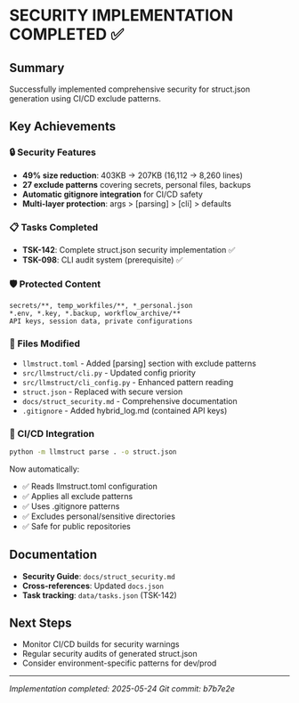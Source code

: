 # SECURITY IMPLEMENTATION COMPLETED ✅

## Summary
Successfully implemented comprehensive security for struct.json generation using CI/CD exclude patterns.

## Key Achievements

### 🔒 Security Features
- **49% size reduction**: 403KB → 207KB (16,112 → 8,260 lines)
- **27 exclude patterns** covering secrets, personal files, backups
- **Automatic gitignore integration** for CI/CD safety
- **Multi-layer protection**: args > [parsing] > [cli] > defaults

### 📋 Tasks Completed
- **TSK-142**: Complete struct.json security implementation ✅
- **TSK-098**: CLI audit system (prerequisite) ✅

### 🛡️ Protected Content
```
secrets/**, temp_workfiles/**, *_personal.json
*.env, *.key, *.backup, workflow_archive/**
API keys, session data, private configurations
```

### 📁 Files Modified
- `llmstruct.toml` - Added [parsing] section with exclude patterns
- `src/llmstruct/cli.py` - Updated config priority
- `src/llmstruct/cli_config.py` - Enhanced pattern reading
- `struct.json` - Replaced with secure version
- `docs/struct_security.md` - Comprehensive documentation
- `.gitignore` - Added hybrid_log.md (contained API keys)

### 🔄 CI/CD Integration
```bash
python -m llmstruct parse . -o struct.json
```
Now automatically:
- ✅ Reads llmstruct.toml configuration
- ✅ Applies all exclude patterns  
- ✅ Uses .gitignore patterns
- ✅ Excludes personal/sensitive directories
- ✅ Safe for public repositories

## Documentation
- **Security Guide**: `docs/struct_security.md`
- **Cross-references**: Updated `docs.json`
- **Task tracking**: `data/tasks.json` (TSK-142)

## Next Steps
- Monitor CI/CD builds for security warnings
- Regular security audits of generated struct.json
- Consider environment-specific patterns for dev/prod

---
*Implementation completed: 2025-05-24*
*Git commit: b7b7e2e*

